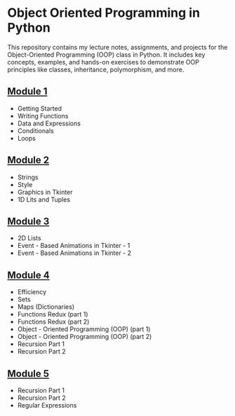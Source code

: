 # Object Oriented Programming in Python

This repository contains my lecture notes, assignments, and projects for the Object-Oriented Programming (OOP) class in Python. It includes key concepts, examples, and hands-on exercises to demonstrate OOP principles like classes, inheritance, polymorphism, and more.

## [Module 1](Modules/Module1/README.md)
 - Getting Started 
 - Writing Functions 
 - Data and Expressions 
 - Conditionals 
 - Loops 

## [Module 2](Modules/Module2/README.md)
 -  Strings
 -  Style 
 - Graphics in Tkinter 
 - 1D Lits and Tuples 
      
## [Module 3](Modules/Module3/README.md)
- 2D Lists
- Event - Based Animations in Tkinter - 1 
-  Event - Based Animations in Tkinter - 2 

## [Module 4](Modules/Module4/README.md)
 - Efficiency 
 - Sets 
 - Maps (Dictionaries)
 -  Functions Redux (part 1)
 - Functions Redux (part 2) 
 - Object - Oriented Programming (OOP) (part 1)
 - Object - Oriented Programming (OOP) (part 2) 
 - Recursion Part 1 
 - Recursion Part 2 

## [Module 5](Modules/Module5/README.md)
 - Recursion Part 1
 - Recursion Part 2 
 - Regular Expressions


